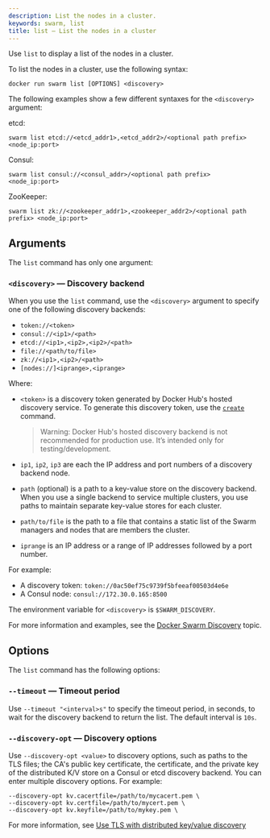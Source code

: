 ```yaml
---
description: List the nodes in a cluster.
keywords: swarm, list
title: list — List the nodes in a cluster
---
```

Use `list` to display a list of the nodes in a cluster.

To list the nodes in a cluster, use the following syntax:

    docker run swarm list [OPTIONS] <discovery>
    

The following examples show a few different syntaxes for the `<discovery>` argument:

etcd:

    swarm list etcd://<etcd_addr1>,<etcd_addr2>/<optional path prefix> <node_ip:port>
    

Consul:

    swarm list consul://<consul_addr>/<optional path prefix> <node_ip:port>
    

ZooKeeper:

    swarm list zk://<zookeeper_addr1>,<zookeeper_addr2>/<optional path prefix> <node_ip:port>
    

<!--tbd - show and explain the output from a real example-->

## Arguments

The `list` command has only one argument:

### `<discovery>` — Discovery backend

When you use the `list` command, use the `<discovery>` argument to specify one of the following discovery backends:

* `token://<token>`
* `consul://<ip1>/<path>`
* `etcd://<ip1>,<ip2>,<ip2>/<path>`
* `file://<path/to/file>`
* `zk://<ip1>,<ip2>/<path>`
* `[nodes://]<iprange>,<iprange>`

Where:

* `<token>` is a discovery token generated by Docker Hub's hosted discovery service. To generate this discovery token, use the [`create`](create.md) command.
    
    > Warning: Docker Hub's hosted discovery backend is not recommended for production use. It’s intended only for testing/development.

* `ip1`, `ip2`, `ip3` are each the IP address and port numbers of a discovery backend node.

* `path` (optional) is a path to a key-value store on the discovery backend. When you use a single backend to service multiple clusters, you use paths to maintain separate key-value stores for each cluster.
* `path/to/file` is the path to a file that contains a static list of the Swarm managers and nodes that are members the cluster. <!--tbd - can the file contain ipranges?-->

* `iprange` is an IP address or a range of IP addresses followed by a port number.

For example:

* A discovery token: `token://0ac50ef75c9739f5bfeeaf00503d4e6e`
* A Consul node: `consul://172.30.0.165:8500`

The environment variable for `<discovery>` is `$SWARM_DISCOVERY`.

For more information and examples, see the [Docker Swarm Discovery](../discovery.md) topic.

## Options

The `list` command has the following options:

### `--timeout` — Timeout period

Use `--timeout "<interval>s"` to specify the timeout period, in seconds, to wait for the discovery backend to return the list. The default interval is `10s`.

### `--discovery-opt` — Discovery options

Use `--discovery-opt <value>` to discovery options, such as paths to the TLS files; the CA's public key certificate, the certificate, and the private key of the distributed K/V store on a Consul or etcd discovery backend. You can enter multiple discovery options. For example:

    --discovery-opt kv.cacertfile=/path/to/mycacert.pem \
    --discovery-opt kv.certfile=/path/to/mycert.pem \
    --discovery-opt kv.keyfile=/path/to/mykey.pem \
    

For more information, see [Use TLS with distributed key/value discovery](../discovery.md)